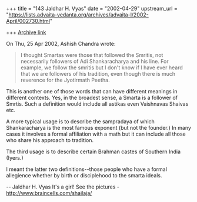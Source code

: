 +++
title = "143 Jaldhar H. Vyas"
date = "2002-04-29"
upstream_url = "https://lists.advaita-vedanta.org/archives/advaita-l/2002-April/002730.html"

+++
[Archive link](https://lists.advaita-vedanta.org/archives/advaita-l/2002-April/002730.html)

On Thu, 25 Apr 2002, Ashish Chandra wrote:

> I thought Smartas were those that followed the Smritis, not necessarily
> followers of Adi Shankaracharya and his line. For example, we follow the
> smritis but I don't know if I have ever heard that we are followers of his
> tradition, even though there is much reverence for the Jyotirmath Peetha.
>

This is another one of those words that can have different meanings in
different contexts.  Yes, in the broadest sense, a Smarta is a follower of
Smrtis.  Such a definition would include all astikas even Vaishnavas
Shaivas etc.

A more typical usage is to describe the sampradaya of which Shankaracharya
is the most famous exponent (but not the founder.)  In many cases it
involves a formal affiliation with a math but it can include all those who
share his approach to tradition.

The third usage is to describe certain Brahman castes of Southern India
(Iyers.)

I meant the latter two definitions--those people who have a formal
allegience whether by birth or disciplehood to the smarta ideals.

--
Jaldhar H. Vyas <jaldhar at braincells.com>
It's a girl! See the pictures - http://www.braincells.com/shailaja/

